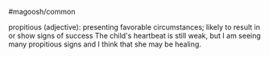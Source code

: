 #magoosh/common

propitious (adjective): presenting favorable circumstances; likely to result in or show signs of success 
The child's heartbeat is still weak, but I am seeing many propitious signs and I think that she may be 
healing. 
